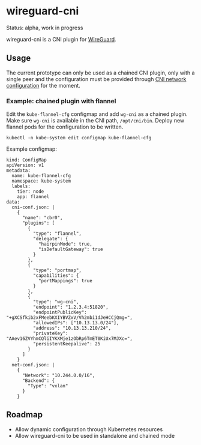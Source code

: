 # wireguard-cni

Status: alpha, work in progress

wireguard-cni is a CNI plugin for [WireGuard](https://www.wireguard.com/).

## Usage

The current prototype can only be used as a chained CNI plugin, only
with a single peer and the configuration must be provided through [CNI
network configuration](https://github.com/containernetworking/cni/blob/master/SPEC.md#network-configuration)
for the moment.

### Example: chained plugin with flannel

Edit the `kube-flannel-cfg` configmap and add `wg-cni` as a chained
plugin. Make sure `wg-cni` is available in the CNI path, `/opt/cni/bin`.
Deploy new flannel pods for the configuration to be written.

```
kubectl -n kube-system edit configmap kube-flannel-cfg
```

Example configmap:

```
kind: ConfigMap
apiVersion: v1
metadata:
  name: kube-flannel-cfg
  namespace: kube-system
  labels:
    tier: node
    app: flannel
data:
  cni-conf.json: |
    {
      "name": "cbr0",
      "plugins": [
        {
          "type": "flannel",
          "delegate": {
            "hairpinMode": true,
            "isDefaultGateway": true
          }
        },
        {
          "type": "portmap",
          "capabilities": {
            "portMappings": true
          }
        },
        {
          "type": "wg-cni",
          "endpoint": "1.2.3.4:51820",
          "endpointPublicKey": "+gXCSfkib2xFMeebKXIYBVZxV/Vh2mbi1dJeHCCjQmg=",
          "allowedIPs": ["10.13.13.0/24"],
          "address": "10.13.13.210/24",
          "privateKey": "AAev16ZVYhmCQliIYKXMje1zObRp6TmET0KiUx7MJXc=",
          "persistentKeepalive": 25
        }
      ]
    }
  net-conf.json: |
    {
      "Network": "10.244.0.0/16",
      "Backend": {
        "Type": "vxlan"
      }
    }
```

## Roadmap

* Allow dynamic configuration through Kubernetes resources
* Allow wireguard-cni to be used in standalone and chained mode
